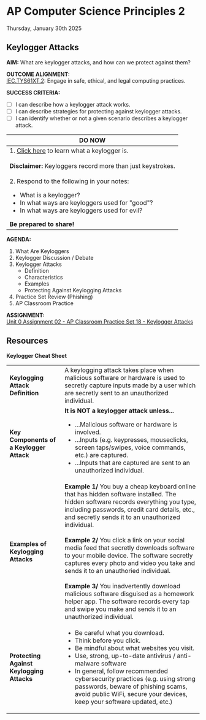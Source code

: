# AP Computer Science Principles 2
Thursday, January 30th 2025

## Keylogger Attacks

**AIM:** What are keylogger attacks, and how can we protect against them?

**OUTCOME ALIGNMENT:**
<br><ins>IEC.TYS61XT.2</ins>: Engage in safe, ethical, and legal computing practices.

**SUCCESS CRITERIA:**
- [ ] I can describe how a keylogger attack works.
- [ ] I can describe strategies for protecting against keylogger attacks.
- [ ] I can identify whether or not a given scenario describes a keylogger attack.

|DO NOW|
|---|
|1. [Click here](https://www.youtube.com/watch?v=kDJu_tlZG4k) to learn what a keylogger is.<br><br>**Disclaimer:** Keyloggers record more than just keystrokes.<br><br> 2. Respond to the following in your notes:<br><ul><li>What is a keylogger?</li><li>In what ways are keyloggers used for "good"?</li><li>In what ways are keyloggers used for evil?</li></ul>**Be prepared to share!**|

**AGENDA:**

1. What Are Keyloggers
2. Keylogger Discussion / Debate
3. Keylogger Attacks
     * Definition
     * Characteristics
     * Examples
     * Protecting Against Keylogging Attacks
5. Practice Set Review (Phishing)
6. AP Classroom Practice

**ASSIGNMENT:** 
<br>[Unit 0 Assignment 02 - AP Classroom Practice Set 18 - Keylogger Attacks](https://github.com/MrJSwotinsky/AP_Computer_Science_Principles_2_Spring_2025/blob/main/Unit_0_Safe_Computing/Assignments/02_AP_Classroom_Practice_Set_18_Keylogger_Attacks.md)

## Resources
**Keylogger Cheat Sheet**

<table>
  <tr>
    <td><b>Keylogging Attack Definition</b></td>
    <td>A keylogging attack takes place when malicious software or hardware is used to secretly capture inputs made by a user which are secretly sent to an unauthorized individual.</td>
  </tr>
  <tr>
    <td><b>Key Components of a Keylogger Attack</b></td>
    <td>
      <b>It is NOT a keylogger attack unless...</b>
      <ul>
        <li>...Malicious software or hardware is involved.</li>
        <li>...Inputs (e.g. keypresses, mouseclicks, screen taps/swipes, voice commands, etc.) are captured.</li>
        <li>...Inputs that are captured are sent to an unauthorized individual. </li>
      </ul>
    </td>
  </tr>
  <tr>
    <td><b>Examples of Keylogging Attacks</b></td>
    <td>
    <b>Example 1/</b> You buy a cheap keyboard online that has hidden software installed.  The hidden software records everything you type, including passwords, credit card details, etc., and secretly sends it to an unauthorized individual.<br><br><b>Example 2/</b> You click a link on your social media feed that secretly downloads software to your mobile device.  The software secretly captures every photo and video you take and sends it to an unauthoried individual.<br><br><b>Example 3/</b> You inadvertently download malicious software disguised as a homework helper app.  The software records every tap and swipe you make and sends it to an unauthorized individual.<br>
    </td>
  </tr>
  <tr>
    <td><b>Protecting Against Keylogging Attacks</b></td>
     <td>
      <ul>
        <li>Be careful what you download.</li>
        <li>Think before you click.</li>
        <li>Be mindful about what websites you visit.</li>
        <li>Use, strong, up-to-date antivirus / anti-malware software</li>
        <li>In general, follow recommended cybersecurity practices (e.g. using strong passwords, beware of phishing scams, avoid public WiFi, secure your devices, keep your software updated, etc.) </li>
      </ul>
    </td>
  </tr>
</table>
